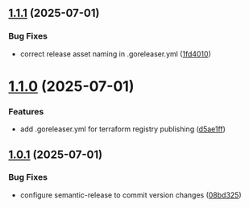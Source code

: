 ## [1.1.1](https://github.com/terraform-tacticalrmm/terraform-provider-tacticalrmm/compare/v1.1.0...v1.1.1) (2025-07-01)


### Bug Fixes

* correct release asset naming in .goreleaser.yml ([1fd4010](https://github.com/terraform-tacticalrmm/terraform-provider-tacticalrmm/commit/1fd4010cf83e5a9206adb371bc64a73786169e03))

# [1.1.0](https://github.com/terraform-tacticalrmm/terraform-provider-tacticalrmm/compare/v1.0.1...v1.1.0) (2025-07-01)


### Features

* add .goreleaser.yml for terraform registry publishing ([d5ae1ff](https://github.com/terraform-tacticalrmm/terraform-provider-tacticalrmm/commit/d5ae1ff4f6358895e9d17ac3db6b0d7d3c6d6f04))

## [1.0.1](https://github.com/terraform-tacticalrmm/terraform-provider-tacticalrmm/compare/v1.0.0...v1.0.1) (2025-07-01)


### Bug Fixes

* configure semantic-release to commit version changes ([08bd325](https://github.com/terraform-tacticalrmm/terraform-provider-tacticalrmm/commit/08bd325926840d557cac75eb2349f199261de8b2))
